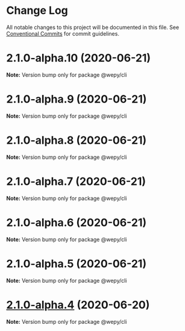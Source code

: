 # Change Log

All notable changes to this project will be documented in this file.
See [Conventional Commits](https://conventionalcommits.org) for commit guidelines.

# 2.1.0-alpha.10 (2020-06-21)

**Note:** Version bump only for package @wepy/cli





# 2.1.0-alpha.9 (2020-06-21)

**Note:** Version bump only for package @wepy/cli





# 2.1.0-alpha.8 (2020-06-21)

**Note:** Version bump only for package @wepy/cli





# 2.1.0-alpha.7 (2020-06-21)

**Note:** Version bump only for package @wepy/cli





# 2.1.0-alpha.6 (2020-06-21)

**Note:** Version bump only for package @wepy/cli





# 2.1.0-alpha.5 (2020-06-21)

**Note:** Version bump only for package @wepy/cli





# [2.1.0-alpha.4](https://github.com/wepyjs/wepy/compare/v2.1.0-alpha.2...v2.1.0-alpha.4) (2020-06-20)

**Note:** Version bump only for package @wepy/cli
